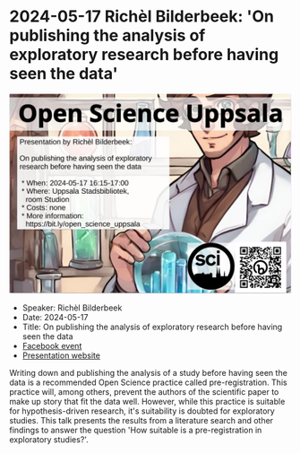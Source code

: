 # 2024-05-17 Richèl Bilderbeek: 'On publishing the analysis of exploratory research before having seen the data'

![Richèl Bilderbeek: 'On publishing the analysis of exploratory research before having seen the data'](20240517_screens.jpg)

* Speaker: Richèl Bilderbeek
* Date: 2024-05-17
* Title: On publishing the analysis of exploratory research before having seen the data
* [Facebook event](https://fb.me/e/5aSclKRIO)
* [Presentation website](https://github.com/richelbilderbeek/open_science_presentation_20240517)

Writing down and publishing the analysis of a study before having seen the data
is a recommended Open Science practice called pre-registration.
This practice will, among others, prevent the authors of the scientific paper
to make up story that fit the data well.
However, while this practice is suitable for hypothesis-driven research,
it's suitability is doubted for exploratory studies.
This talk presents the results from a literature search and other findings
to answer the question 'How suitable is a pre-registration in exploratory studies?'.

